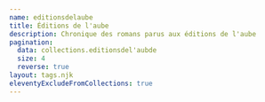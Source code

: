 ```yaml
---
name: editionsdelaube
title: Éditions de l'aube
description: Chronique des romans parus aux éditions de l'aube
pagination:
  data: collections.editionsdel'aubde
  size: 4
  reverse: true
layout: tags.njk
eleventyExcludeFromCollections: true
---
```


